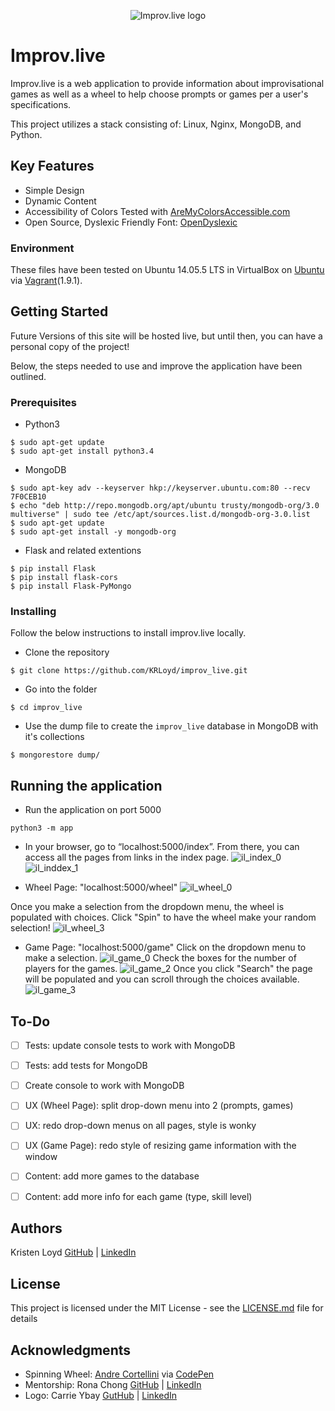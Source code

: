 <p align="center">
  <img src="https://user-images.githubusercontent.com/24781621/34276993-cc4267f2-e658-11e7-8783-8e60082179b7.png" alt="Improv.live logo"/>
</p>

# Improv.live
Improv.live is a web application to provide information about improvisational games as well as a wheel to help choose prompts or games per a user's specifications.

This project utilizes a stack consisting of: Linux, Nginx, MongoDB, and Python.


## Key Features

- Simple Design
- Dynamic Content
- Accessibility of Colors Tested with [AreMyColorsAccessible.com](http://www.aremycolorsaccessible.com)
- Open Source, Dyslexic Friendly Font: [OpenDyslexic](https://opendyslexic.org)


### Environment
These files have been tested on Ubuntu 14.05.5 LTS in VirtualBox on [Ubuntu](https://atlas.hashicorp.com/ubuntu/boxes/trusty64) via [Vagrant](https://www.vagrantup.com/)(1.9.1).

## Getting Started

Future Versions of this site will be hosted live, but until then, you can have a personal copy of the project!

Below, the steps needed to use and improve the application have been outlined.

### Prerequisites

- Python3

```
$ sudo apt-get update
$ sudo apt-get install python3.4
```

- MongoDB

```
$ sudo apt-key adv --keyserver hkp://keyserver.ubuntu.com:80 --recv 7F0CEB10
$ echo "deb http://repo.mongodb.org/apt/ubuntu trusty/mongodb-org/3.0 multiverse" | sudo tee /etc/apt/sources.list.d/mongodb-org-3.0.list
$ sudo apt-get update
$ sudo apt-get install -y mongodb-org
```

- Flask and related extentions
```
$ pip install Flask
$ pip install flask-cors
$ pip install Flask-PyMongo
```

### Installing

Follow the below instructions to install improv.live locally.

- Clone the repository
```
$ git clone https://github.com/KRLoyd/improv_live.git
```

- Go into the folder
```
$ cd improv_live
```

- Use the dump file to create the `improv_live` database in MongoDB with it's collections

```
$ mongorestore dump/
```

## Running the application

- Run the application on port 5000
```
python3 -m app
```

- In your browser, go to “localhost:5000/index”. From there, you can access all the pages from links in the index page. 
![il_index_0](https://user-images.githubusercontent.com/24781621/34277360-3a2e228c-e65a-11e7-9d8e-4d6e310b99f8.png)
![il_inddex_1](https://user-images.githubusercontent.com/24781621/34277228-b3342178-e659-11e7-9b7c-6df1ea1ddddd.png)

- Wheel Page: "localhost:5000/wheel"
![il_wheel_0](https://user-images.githubusercontent.com/24781621/34277398-5e05ceee-e65a-11e7-81d6-301e6d53afa6.png)

Once you make a selection from the dropdown menu, the wheel is populated with choices. 
Click "Spin" to have the wheel make your random selection!
![il_wheel_3](https://user-images.githubusercontent.com/24781621/34277408-67b0d2f4-e65a-11e7-9964-9f9af24800c5.png)

- Game Page: "localhost:5000/game"
Click on the dropdown menu to make a selection.
![il_game_0](https://user-images.githubusercontent.com/24781621/34277518-f419ebfe-e65a-11e7-8ff5-f31f4b84a583.png)
Check the boxes for the number of players for the games. 
![il_game_2](https://user-images.githubusercontent.com/24781621/34277507-e59d133a-e65a-11e7-96df-132dfe15bc3f.png)
Once you click "Search" the page will be populated and you can scroll through the choices available.
![il_game_3](https://user-images.githubusercontent.com/24781621/34277508-e6afc696-e65a-11e7-89a5-795a624223e0.png)



## To-Do

- [ ] Tests: update console tests to work with MongoDB
- [ ] Tests: add tests for MongoDB
- [ ] Create console to work with MongoDB
- [ ] UX (Wheel Page): split drop-down menu into 2 (prompts, games)
- [ ] UX: redo drop-down menus on all pages, style is wonky
- [ ] UX (Game Page): redo style of resizing game information with the window
- [ ] Content: add more games to the database
- [ ] Content: add more info for each game (type, skill level)


## Authors

Kristen Loyd   [GitHub](https://github.com/KRLoyd)  |  [LinkedIn](https://www.linkedin.com/in/kristen-loyd-34984a92/)

## License

This project is licensed under the MIT License - see the [LICENSE.md](LICENSE.md) file for details

## Acknowledgments

* Spinning Wheel: [Andre Cortellini](https://codepen.io/AndreCortellini/) via [CodePen](https://codepen.io/AndreCortellini/pen/vERwmL?page=1&)
* Mentorship: Rona Chong   [GitHub](https://github.com/ronachong)  |  [LinkedIn](https://www.linkedin.com/in/rona-chong-15b167b6/)
* Logo: Carrie Ybay   [GutHub](https://github.com/hicarrie)  |  [LinkedIn](https://www.linkedin.com/in/carrie-ybay/)
